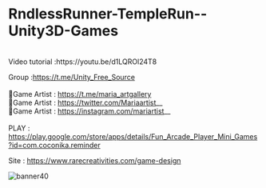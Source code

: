 # RndlessRunner-TempleRun--Unity3D-Games

<br />
Video tutorial :https://youtu.be/d1LQROl24T8 <br />

Group :https://t.me/Unity_Free_Source<br /><br />
🎨Game Artist : https://t.me/maria_artgallery<br />
🎨Game Artist : https://twitter.com/Mariaartist__  <br />
🎨Game Artist : https://instagram.com/mariartist__  <br /><br />
PLAY : https://play.google.com/store/apps/details/Fun_Arcade_Player_Mini_Games?id=com.coconika.reminder<br />

Site : https://www.rarecreativities.com/game-design <br />



![banner40](https://user-images.githubusercontent.com/83016119/215309469-246dd64c-0c7d-4999-acb9-f6a1d4909a12.png)

